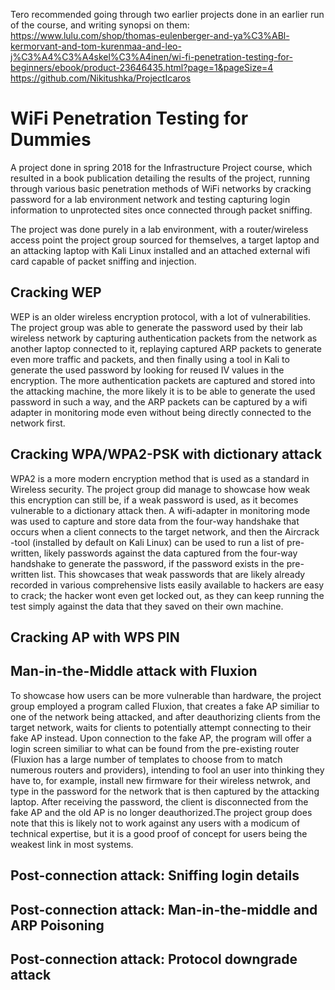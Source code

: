 Tero recommended going through two earlier projects done in an earlier run of the course, and writing synopsi on them:
https://www.lulu.com/shop/thomas-eulenberger-and-ya%C3%ABl-kermorvant-and-tom-kurenmaa-and-leo-j%C3%A4%C3%A4skel%C3%A4inen/wi-fi-penetration-testing-for-beginners/ebook/product-23646435.html?page=1&pageSize=4
https://github.com/Nikitushka/ProjectIcaros

# WiFi Penetration Testing for Dummies

A project done in spring 2018 for the Infrastructure Project course, which resulted in a book publication detailing the results of the project, running through various basic penetration methods of WiFi networks by cracking password for a lab environment network and testing capturing login information to unprotected sites once connected through packet sniffing.

The project was done purely in a lab environment, with a router/wireless access point the project group sourced for themselves, a target laptop and an attacking laptop with Kali Linux installed and an attached external wifi card capable of packet sniffing and injection.

## Cracking WEP

WEP is an older wireless encryption protocol, with a lot of vulnerabilities. The project group was able to generate the password used by their lab wireless network by capturing authentication packets from the network as another laptop connected to it, replaying captured ARP packets to generate even more traffic and packets, and then finally using a tool in Kali to generate the used password by looking for reused IV values in the encryption. The more authentication packets are captured and stored into the attacking machine, the more likely it is to be able to generate  the used password in such a way, and the ARP packets can be captured by a wifi adapter in monitoring mode even without being directly connected to the network first.

## Cracking WPA/WPA2-PSK with dictionary attack

WPA2 is a more modern encryption method that is used as a standard in Wireless security. The project group did manage to showcase how weak this encryption can still be, if a weak password is used, as it becomes vulnerable to a dictionary attack then. A wifi-adapter in monitoring mode was used to capture and store data from the four-way handshake that occurs when a client connects to the target network, and then the Aircrack -tool (installed by default on Kali Linux) can be used to run a list of pre-written, likely passwords against the data captured from the four-way handshake to generate the password, if the password exists in the pre-written list. This showcases that weak passwords that are likely already recorded in various comprehensive lists easily available to hackers are easy to crack; the hacker wont even get locked out, as they can keep running the test simply against the data that they saved on their own machine.

## Cracking AP with WPS PIN

## Man-in-the-Middle attack with Fluxion

To showcase how users can be more vulnerable than hardware, the project group employed a program called Fluxion, that creates a fake AP similiar to one of the network being attacked, and after deauthorizing clients from the target network, waits for clients to potentially attempt connecting to their fake AP instead. Upon connection to the fake AP, the program will offer a login screen similiar to what can be found from the pre-existing router (Fluxion has a large number of templates to choose from to match numerous routers and providers), intending to fool an user into thinking they have to, for example, install new firmware for their wireless netwrok, and type in the password for the network that is then captured by the attacking laptop. After receiving the password, the client is disconnected from the fake AP and the old AP is no longer deauthorized.The project group does note that this is likely not to work against any users with a modicum of technical expertise, but it is a good proof of concept for users being the weakest link in most systems.

## Post-connection attack: Sniffing login details

## Post-connection attack: Man-in-the-middle and ARP Poisoning

## Post-connection attack: Protocol downgrade attack
